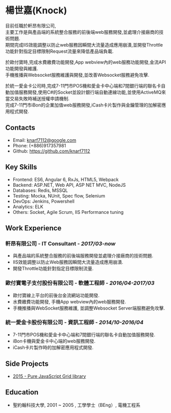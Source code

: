 # 楊世嘉(Knock)

目前任職於軒昂有限公司,  
主要工作是與產品端的系統整合服務的前後端web服務開發,並處理介接廠商的技術問題.  
期間完成IIS效能調整以防止web服務因瞬間大流量造成應用崩潰,並開發Throttle功能針對指定目標限制Request流量來降低產品端負載.

於歐付寶時,完成水費繳費功能開發,App webview內的web服務功能開發,金流API功能開發與維護.  
手機推播與Websocket服務維護與開發,並改善Websocket服務避免攻擊.

於統一愛金卡公司時,完成7-11門市POS機和愛金卡中心端和7間銀行端的聯名卡自動加值服務開發,使用C#的Socket並設計銀行端自動連線功能,並使用ActiveMQ來當交易失敗時補送授權申請機制.  
完成7-11門市iBon的企業加值web服務開發,iCash卡片製作與金鑰管理的加解密應用程式開發.

## Contacts

- Email: knarf7112@google.com
- Phone: (+886)917357981
- Github: <https://github.com/knarf7112>

## Key Skills

- Frontend: ES6, Angular 6, RxJs, HTML5, Webpack
- Backend: ASP.NET, Web API, ASP NET MVC, NodeJS
- Databases: Redis, MSSQL
- Testing: Mocka, NUnit, Spec flow, Selenium
- DevOps: Jenkins, Powershell
- Analytics: ELK
- Others: Socket, Agile Scrum, IIS Performance tuning

## Work Experience

### 軒昂有限公司 - IT Consultant - _2017/03-now_
- 與產品端的系統整合服務的前後端服務開發並處理介接廠商的技術問題.
- IIS效能調整以防止Web服務因瞬間大流量造成應用崩潰.
- 開發Throttle功能針對指定目標限制流量.

### 歐付寶電子支付股份有限公司 - 軟體工程師 - _2016/04-2017/03_
- 歐付寶線上平台的前後台金流網站功能開發.
- 水費繳費功能開發, 手機App webview內的web服務開發.
- 手機推播與WebSocket服務維護, 並調整Websocket Server端服務避免攻擊.

### 統一愛金卡股份有限公司 - 資訊工程師 - _2014/10-2016/04_
- 7-11門市POS機和愛金卡中心端和7間銀行端的聯名卡自動加值服務開發.
- iBon卡機與愛金卡中心端的web服務開發.
- iCash卡片製作時的加解密應用程式開發.


## Side Projects

- [2015 - Pure JavaScript Grid library](https://knarf7112.github.io/)

## Education

- 聖約翰科技大學, 2001 ~ 2005 , 工學學士（BEng）, 電機工程系


